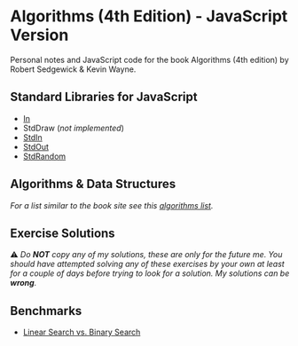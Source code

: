 # Algorithms (4th Edition) - JavaScript Version

Personal notes and JavaScript code for the book Algorithms (4th edition) by Robert Sedgewick & Kevin Wayne.

## Standard Libraries for JavaScript

* [In](/src/libs/in/in.js)
* StdDraw (*not implemented*)
* [StdIn](/src/libs/std-in/std-in.js)
* [StdOut](/src/libs/std-out/std-out.js)
* [StdRandom](/src/libs/std-random/std-random.js)

## Algorithms & Data Structures

_For a list similar to the book site see this [algorithms list](/markdown/algorithms.md)._

## Exercise Solutions

:warning: _Do **NOT** copy any of my solutions, these are only for the future me. You should have attempted solving any of these exercises by your own at least for a couple of days before trying to look for a solution. My solutions can be **wrong**._

## Benchmarks

* [Linear Search vs. Binary Search](/benchmarks/searching/linear-vs-binary-search.js)
